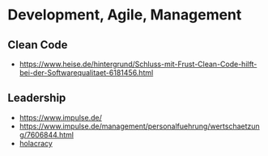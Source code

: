 # Development, Agile, Management

## Clean Code

* https://www.heise.de/hintergrund/Schluss-mit-Frust-Clean-Code-hilft-bei-der-Softwarequalitaet-6181456.html

## Leadership

* https://www.impulse.de/
* https://www.impulse.de/management/personalfuehrung/wertschaetzung/7606844.html
* [holacracy](https://www.golem.de/news/holacracy-die-hierarchie-der-kreise-2111-160954.html)
